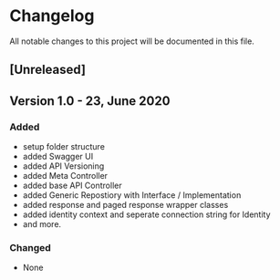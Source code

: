# Changelog

All notable changes to this project will be documented in this file.

## [Unreleased]
## Version 1.0 - 23, June 2020

### Added
- setup folder structure
- added Swagger UI
- added API Versioning
- added Meta Controller
- added base API Controller
- added Generic Repostiory with Interface / Implementation
- added response and paged response wrapper classes
- added identity context and seperate connection string for Identity
- and more.

### Changed
- None